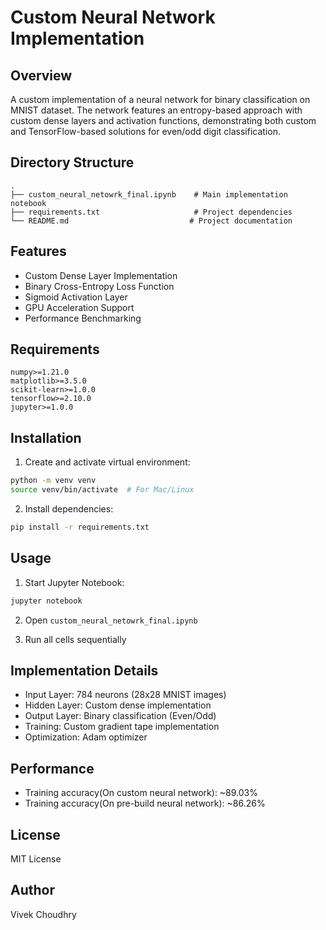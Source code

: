 
# Custom Neural Network Implementation

## Overview
A custom implementation of a neural network for binary classification on MNIST dataset. The network features an entropy-based approach with custom dense layers and activation functions, demonstrating both custom and TensorFlow-based solutions for even/odd digit classification.

## Directory Structure
```
.
├── custom_neural_netowrk_final.ipynb    # Main implementation notebook
├── requirements.txt                     # Project dependencies
└── README.md                           # Project documentation
```

## Features
- Custom Dense Layer Implementation
- Binary Cross-Entropy Loss Function
- Sigmoid Activation Layer
- GPU Acceleration Support
- Performance Benchmarking

## Requirements
```
numpy>=1.21.0
matplotlib>=3.5.0
scikit-learn>=1.0.0
tensorflow>=2.10.0
jupyter>=1.0.0
```

## Installation

1. Create and activate virtual environment:
```bash
python -m venv venv
source venv/bin/activate  # For Mac/Linux
```

2. Install dependencies:
```bash
pip install -r requirements.txt
```

## Usage

1. Start Jupyter Notebook:
```bash
jupyter notebook
```

2. Open `custom_neural_netowrk_final.ipynb`

3. Run all cells sequentially

## Implementation Details
- Input Layer: 784 neurons (28x28 MNIST images)
- Hidden Layer: Custom dense implementation
- Output Layer: Binary classification (Even/Odd)
- Training: Custom gradient tape implementation
- Optimization: Adam optimizer

## Performance
- Training accuracy(On custom neural network): ~89.03%
- Training accuracy(On pre-build neural network): ~86.26%


## License
MIT License

## Author
Vivek Choudhry
